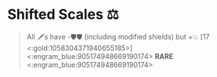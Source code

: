 # **Shifted Scales** ⚖️ 
> All 🗡️s have -🛡️🛡️ (including modified shields) but +💥 [17 <:gold:1058304371940655185>]
<:engram_blue:905174948669190174> __RARE__ <:engram_blue:905174948669190174>
